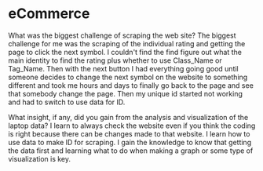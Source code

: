 # eCommerce
What was the biggest challenge of scraping the web site?
  The biggest challenge for me was the scraping of the individual rating and getting the page to click the next symbol. I couldn't find the find figure out what the main identity to find the rating plus whether to use Class_Name or Tag_Name. Then with the next button I had everything going good until someone decides to change the next symbol on the website to something different and took me hours and days to finally go back to the page and see that somebody change the page. Then my unique id started not working and had to switch to use data for ID.
  
  What insight, if any, did you gain from the analysis and visualization of the laptop data?
    I learn to always check the website even if you think the coding is right because there can be changes made to that website. I learn how to use data to make ID for scraping. I gain the knowledge to know that getting the data first and learning what to do when making a graph or some type of visualization is key. 
